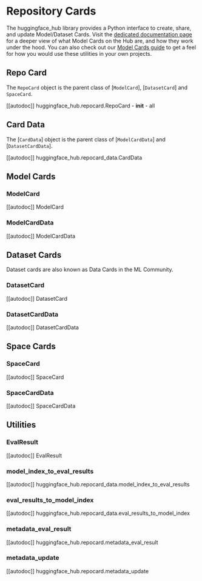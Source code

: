 <!--⚠️ Note that this file is in Markdown but contain specific syntax for our doc-builder (similar to MDX) that may not be
rendered properly in your Markdown viewer.
-->

# Repository Cards

The huggingface_hub library provides a Python interface to create, share, and update Model/Dataset Cards. 
Visit the [dedicated documentation page](https://huggingface.co/docs/hub/models-cards) for a deeper view of what 
Model Cards on the Hub are, and how they work under the hood. You can also check out our [Model Cards guide](../how-to-model-cards) to 
get a feel for how you would use these utilities in your own projects.

## Repo Card

The `RepoCard` object is the parent class of [`ModelCard`], [`DatasetCard`] and `SpaceCard`.

[[autodoc]] huggingface_hub.repocard.RepoCard
    - __init__
    - all

## Card Data

The [`CardData`] object is the parent class of [`ModelCardData`] and [`DatasetCardData`].

[[autodoc]] huggingface_hub.repocard_data.CardData

## Model Cards

### ModelCard

[[autodoc]] ModelCard

### ModelCardData

[[autodoc]] ModelCardData

## Dataset Cards

Dataset cards are also known as Data Cards in the ML Community.

### DatasetCard

[[autodoc]] DatasetCard

### DatasetCardData

[[autodoc]] DatasetCardData

## Space Cards

### SpaceCard

[[autodoc]] SpaceCard

### SpaceCardData

[[autodoc]] SpaceCardData

## Utilities

### EvalResult

[[autodoc]] EvalResult

### model_index_to_eval_results

[[autodoc]] huggingface_hub.repocard_data.model_index_to_eval_results

### eval_results_to_model_index

[[autodoc]] huggingface_hub.repocard_data.eval_results_to_model_index

### metadata_eval_result

[[autodoc]] huggingface_hub.repocard.metadata_eval_result

### metadata_update

[[autodoc]] huggingface_hub.repocard.metadata_update